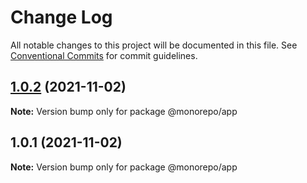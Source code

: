 # Change Log

All notable changes to this project will be documented in this file.
See [Conventional Commits](https://conventionalcommits.org) for commit guidelines.

## [1.0.2](https://github.com/filipezz/monorepo-test/compare/@monorepo/app@1.0.1...@monorepo/app@1.0.2) (2021-11-02)

**Note:** Version bump only for package @monorepo/app





## 1.0.1 (2021-11-02)

**Note:** Version bump only for package @monorepo/app
